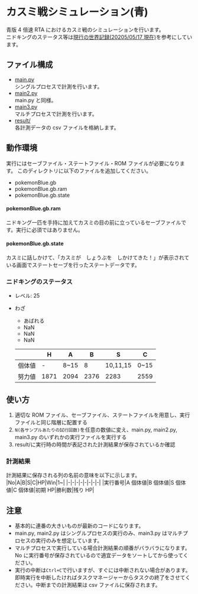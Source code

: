 # カスミ戦シミュレーション(青)

青版 4 倍速 RTA におけるカスミ戦のシミュレーションを行います。  
ニドキングのステータス等は[現行の世界記録(20205/05/17 現在)](https://youtu.be/I9L-Efo8_uQ?si=3MJLNv5ghOZerRpN)を参考にしています。

## ファイル構成

- [main.py](./main.py)  
   シングルプロセスで計測を行います。
- [main2.py](./main2.py)  
   main.py と同様。
- [main3.py](./main3.py)  
   マルチプロセスで計測を行います。
- [result/](./result/)  
   各計測データの csv ファイルを格納します。

## 動作環境

実行にはセーブファイル・ステートファイル・ROM ファイルが必要になります。
このディレクトリに以下のファイルを追加してください。

- pokemonBlue.gb
- pokemonBlue.gb.ram
- pokemonBlue.gb.state

#### pokemonBlue.gb.ram

ニドキング一匹を手持に加えてカスミの目の前に立っているセーブファイルです。実行に必須ではありません。

#### pokemonBlue.gb.state

カスミに話しかけて、「カスミが　しょうぶを　しかけてきた！」が表示されている画面でステートセーブを行ったステートデータです。

### ニドキングのステータス

- レベル: 25
- わざ

  - あばれる
  - NaN
  - NaN
  - NaN

  |        | H    | A    | B    | S        | C    |
  | ------ | ---- | ---- | ---- | -------- | ---- |
  | 個体値 | -    | 8~15 | 8    | 10,11,15 | 0~15 |
  | 努力値 | 1871 | 2094 | 2376 | 2283     | 2559 |

## 使い方

1. 適切な ROM ファイル、セーブファイル、ステートファイルを用意し、実行ファイルと同じ階層に配置する
1. `N(各サンプルあたりの試行回数)`を任意の数値に変え、main.py, main2.py, main3.py のいずれかの実行ファイルを実行する
1. result/に実行時の時間が表記された計測結果が保存されているか確認

### 計測結果

計測結果に保存される列の名前の意味を以下に示します。
|No|A|B|S|C|HP|Win|1~|
|-|-|-|-|-|-|-|-|
|実行番号|A 個体値|B 個体値|S 個体値|C 個体値|初期 HP|勝利数|残り HP|

## 注意

- 基本的に連番の大きいものが最新のコードになります。
- main.py, main2.py はシングルプロセスの実行のみ、main3.py はマルチプロセスの実行のみを想定しています。
- マルチプロセスで実行している場合計測結果の順番がバラバラになります。No に実行番号が保存されているので適宜データをソートしてから使ってください。
- 実行の中断は`Ctrl+C`で行いますが、すぐには中断されない場合があります。即時実行を中断したければタスクマネージャーからタスクの終了をさせてください。中断までの計測結果は csv ファイルに保存されます。
